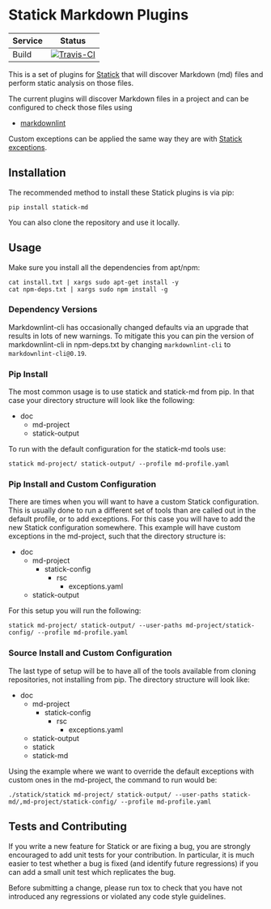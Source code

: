 # Statick Markdown Plugins

| Service | Status |
| ------- | ------ |
| Build   | [![Travis-CI](https://api.travis-ci.org/sscpac/statick-md.svg?branch=master)](https://travis-ci.org/sscpac/statick-md/branches) |

This is a set of plugins for [Statick](https://github.com/sscpac/statick) that will discover Markdown (md)
files and perform static analysis on those files.

The current plugins will discover Markdown files in a project and can be configured to check those files using

* [markdownlint](https://github.com/DavidAnson/markdownlint)

Custom exceptions can be applied the same way they are with
[Statick exceptions](https://github.com/sscpac/statick/blob/master/GUIDE.md#exceptionsyaml).

## Installation

The recommended method to install these Statick plugins is via pip:

    pip install statick-md

You can also clone the repository and use it locally.

## Usage

Make sure you install all the dependencies from apt/npm:

    cat install.txt | xargs sudo apt-get install -y
    cat npm-deps.txt | xargs sudo npm install -g

### Dependency Versions

Markdownlint-cli has occasionally changed defaults via an upgrade that results in lots of new warnings.
To mitigate this you can pin the version of markdownlint-cli in npm-deps.txt by changing `markdownlint-cli` to `markdownlint-cli@0.19`.

### Pip Install

The most common usage is to use statick and statick-md from pip.
In that case your directory structure will look like the following:

* doc
  * md-project
  * statick-output

To run with the default configuration for the statick-md tools use:

    statick md-project/ statick-output/ --profile md-profile.yaml

### Pip Install and Custom Configuration

There are times when you will want to have a custom Statick configuration.
This is usually done to run a different set of tools than are called out in the default profile, or to add exceptions.
For this case you will have to add the new Statick configuration somewhere.
This example will have custom exceptions in the md-project, such that the directory structure is:

* doc
  * md-project
    * statick-config
      * rsc
        * exceptions.yaml
  * statick-output

For this setup you will run the following:

    statick md-project/ statick-output/ --user-paths md-project/statick-config/ --profile md-profile.yaml

### Source Install and Custom Configuration

The last type of setup will be to have all of the tools available from cloning repositories, not installing from pip.
The directory structure will look like:

* doc
  * md-project
    * statick-config
      * rsc
        * exceptions.yaml
  * statick-output
  * statick
  * statick-md

Using the example where we want to override the default exceptions with
custom ones in the md-project, the command to run would be:

    ./statick/statick md-project/ statick-output/ --user-paths statick-md/,md-project/statick-config/ --profile md-profile.yaml

## Tests and Contributing

If you write a new feature for Statick or are fixing a bug,
you are strongly encouraged to add unit tests for your contribution.
In particular, it is much easier to test whether a bug is fixed (and identify
future regressions) if you can add a small unit test which replicates the bug.

Before submitting a change, please run tox to check that you have not
introduced any regressions or violated any code style guidelines.
